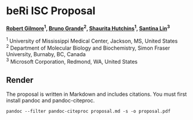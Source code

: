 # beRi ISC Proposal

**[Robert Gilmore](https://github.com/grabear)<sup>1</sup>,
[Bruno Grande](https://github.com/edzer)<sup>2</sup>,
[Shaurita Hutchins](https://github.com/sdhutchins)<sup>1</sup>,
[Santina Lin](https://github.com/santina)<sup>3</sup>**

<sup>1</sup> University of Mississippi Medical Center, Jackson, MS, United States  
<sup>2</sup> Department of Molecular Biology and Biochemistry, Simon Fraser University, Burnaby, BC, Canada  
<sup>3</sup> Microsoft Corporation, Redmond, WA, United States  

## Render

The proposal is written in Markdown and includes citations.
You must first install pandoc and pandoc-citeproc.

```console
pandoc --filter pandoc-citeproc proposal.md -s -o proposal.pdf
```
